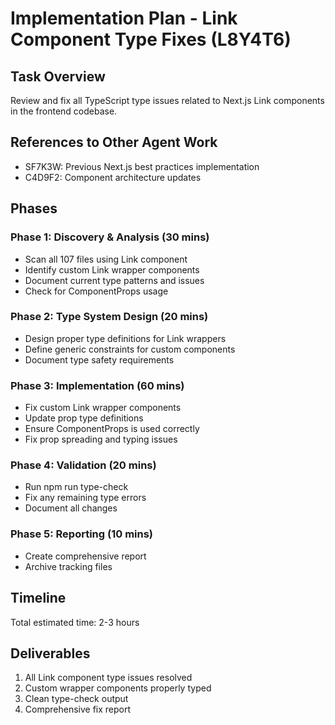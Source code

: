 # Implementation Plan - Link Component Type Fixes (L8Y4T6)

## Task Overview
Review and fix all TypeScript type issues related to Next.js Link components in the frontend codebase.

## References to Other Agent Work
- SF7K3W: Previous Next.js best practices implementation
- C4D9F2: Component architecture updates

## Phases

### Phase 1: Discovery & Analysis (30 mins)
- Scan all 107 files using Link component
- Identify custom Link wrapper components
- Document current type patterns and issues
- Check for ComponentProps<typeof Link> usage

### Phase 2: Type System Design (20 mins)
- Design proper type definitions for Link wrappers
- Define generic constraints for custom components
- Document type safety requirements

### Phase 3: Implementation (60 mins)
- Fix custom Link wrapper components
- Update prop type definitions
- Ensure ComponentProps<typeof Link> is used correctly
- Fix prop spreading and typing issues

### Phase 4: Validation (20 mins)
- Run npm run type-check
- Fix any remaining type errors
- Document all changes

### Phase 5: Reporting (10 mins)
- Create comprehensive report
- Archive tracking files

## Timeline
Total estimated time: 2-3 hours

## Deliverables
1. All Link component type issues resolved
2. Custom wrapper components properly typed
3. Clean type-check output
4. Comprehensive fix report
